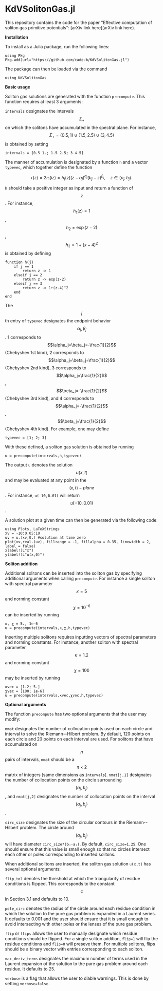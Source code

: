 # KdVSolitonGas.jl

This repository contains the code for the paper "Effective computation of soliton gas primitive potentials": [arXiv link here](arXiv link here).

**Installation**

To install as a Julia package, run the following lines:
```
using Pkg
Pkg.add(url="https://github.com/cade-b/KdVSolitonGas.jl")
```
The package can then be loaded via the command
```
using KdVSolitonGas
```
**Basic usage**

Soliton gas solutions are generated with the function ```precompute```. This function requires at least 3 arguments:

```intervals``` designates the intervals $$\Sigma_+$$ on which the solitons have accumulated in the spectral plane. For instance, $$\Sigma_+=(0.5,1)\cup(1.5, 2.5)\cup(3,4.5)$$ is obtained by setting
```
intervals = [0.5 1.; 1.5 2.5; 3 4.5]
```
The manner of accumulation is designated by a function ```h``` and a vector ```typevec```, which together define the function 
```math
r(z)=2r_1(\mathrm{i} z) = h_j(z)(z-a_j)^{\alpha_j}(b_j-z)^{\beta_j},\quad z\in(a_j,b_j).
```
```h``` should take a positive integer as input and return a function of $$z$$. For instance, $$h_1(z)=1$$, $$h_2=\exp(z-2)$$, $$h_3=1+(x-4)^2$$ is obtained by defining
```
function h(j)
    if j == 1
        return z -> 1
    elseif j == 2
        return z -> exp(z-2)
    elseif j == 3
        return z -> 1+(z-4)^2
    end
end
```
The $$j$$ th entry of ```typevec``` designates the endpoint behavior $$\alpha_j,\beta_j$$. 1 corresponds to $$\alpha_j=\beta_j=-\frac{1}{2}$$ (Chebyshev 1st kind), 2 corresponds to $$\alpha_j=\beta_j=\frac{1}{2}$$ (Chebyshev 2nd kind), 3 corresponds to $$\alpha_j=\frac{1}{2}$$, $$\beta_j=-\frac{1}{2}$$ (Chebyshev 3rd kind), and 4 corresponds to $$\alpha_j=-\frac{1}{2}$$, $$\beta_j=\frac{1}{2}$$ (Chebyshev 4th kind). For example, one may define
```
typevec = [1; 2; 3]
```
With these defined, a soliton gas solution is obtained by running
```
u = precompute(intervals,h,typevec)
```
The output ```u``` denotes the solution $$u(x,t)$$ and may be evaluated at any point in the $$(x,t)-plane$$. For instance, ```u(-10,0.01)``` will return $$u(-10,0.01)$$. 

A solution plot at a given time can then be generated via the following code:
```
using Plots, LaTeXStrings
xv = -10:0.05:10
uv = u.(xv,0.) #solution at time zero
plot(xv,real.(uv), fillrange = -1, fillalpha = 0.35, linewidth = 2, label = false)
xlabel!(L"x")
ylabel!(L"u(x,0)")
```
**Soliton addition**

Additional solitons can be inserted into the soliton gas by specifying additional arguments when calling ```precompute```. For instance a single soliton with spectral parameter $$\kappa=5$$ and norming constant $$\chi=10^{-6}$$ can be inserted by running
```
κ, χ = 5., 1e-6
u = precompute(intervals,κ,χ,h,typevec)
```
Inserting multiple solitons requires inputting vectors of spectral parameters and norming constants. For instance, another soliton with spectral parameter $$\kappa=1.2$$ and norming constant $$\chi=100$$ may be inserted by running
```
κvec = [1.2; 5.]
χvec = [100; 1e-6]
u = precompute(intervals,κvec,χvec,h,typevec)
```
**Optional arguments**

The function ```precompute``` has two optional arguments that the user may modify:

```nmat``` designates the number of collocation points used on each circle and interval to solve the Riemann--Hilbert problem. By default, 120 points on each circle and 20 points on each interval are used. For solitons that have accumulated on $$n$$ pairs of intervals, ```nmat``` should be a $$n\times 2$$ matrix of integers (same dimensions as ```intervals```). ```nmat[j,1]``` designates the number of collocation points on the circle surrounding $$(a_j,b_j)$$, and ```nmat[j,2]``` designates the number of collocation points on the interval $$(a_j,b_j)$$.

```circ_size``` designates the size of the circular contours in the Riemann--Hilbert problem. The circle around $$(a_j,b_j)$$ will have diameter ```circ_size*(bⱼ-aⱼ)```. By default, ```circ_size=1.25```. One should ensure that this value is small enough so that no circles intersect each other or poles corresponding to inserted solitons.

When additional solitons are inserted, the soliton gas solution ```u(x,t)``` has several optional arguments:

```flip_tol``` denotes the threshold at which the triangularity of residue conditions is flipped. This corresponds to the constant $$c$$ in Section 3.1 and defaults to 10.

```pole_circ``` denotes the radius of the circle around each residue condition in which the solution to the pure gas problem is expanded in a Laurent series. It defaults to 0.001 and the user should ensure that it is small enough to avoid intersecting with other poles or the lenses of the pure gas problem.

```flip``` or ```flips``` allows the user to manually designate which residue conditions should be flipped. For a single soliton addition, ```flip=1``` will flip the residue conditions and ```flip=0``` will preseve them. For multiple solitons, flips should be a binary vector with entries corresponding to each soliton.

```max_deriv_terms``` designates the maximum number of terms used in the Laurent expansion of the solution to the pure gas problem around each residue. It defaults to 25. 

```verbose``` is a flag that allows the user to diable warnings. This is done by setting ```verbose=false```.
